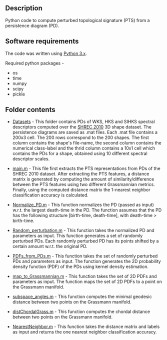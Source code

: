 ## Description

Python code to compute perturbed topological signature (PTS) from a persistence diagram (PD).

## Software requirements

The code was written using [Python 3.x](https://www.python.org/downloads/).

Required python packages - 
* os
* time
* numpy
* scipy
* pickle

## Folder contents

* [Datasets](https://github.com/anirudhsom/Perturbed-Topological-Signature/tree/master/Matlab/Datasets) - This folder contains PDs of WKS, HKS and SIHKS spectral descriptors computed over the [SHREC 2010](http://morpheo.inrialpes.fr/~wuhrer/data/uploads/publications/non-rigid-shrec10.pdf) 3D shape dataset. The persistence diagrams are saved as .mat files. Each .mat file contains a 200x3 cell. The 200 rows correspond to the 200 shapes. The first column contains the shape's file-name, the second column contains the numerical class-label and the thrid column contains a 10x1 cell which contains the PDs for a shape, obtained using 10 different spectral descriptor scales.

* [main.m](https://github.com/anirudhsom/Perturbed-Topological-Signature/blob/master/Matlab/main.m) - This file first extracts the PTS representations from PDs of the SHREC 2010 dataset. After extracting the PTS features, a distance matrix is generated by computing the amount of similarity/difference between the PTS features using two different Grassmannian metrics. Finally, using the computed distance matrix the 1-nearest neighbor classification accuracy is calculated.

* [Normalize_PD.m](https://github.com/anirudhsom/Perturbed-Topological-Signature/blob/master/Matlab/Normalize_PD.m) - This function normalizes the PD (passed as input) w.r.t. the largest death-time in the PD. The function assumes that the PD has the following structure [birth-time, death-time], with death-time > birth-time. 

* [Random_perturbation.m](https://github.com/anirudhsom/Perturbed-Topological-Signature/blob/master/Matlab/Random_perturbation.m) - This function takes the normalized PD and parameters as input. This function generates a set of randomly perturbed PDs. Each randomly perturbed PD has its points shifted by a certain amount w.r.t. the original PD.

* [PDFs_from_PDs.m](https://github.com/anirudhsom/Perturbed-Topological-Signature/blob/master/Matlab/PDFs_from_PDs.m) - This function takes the set of randomly perturbed PDs and parameters as input. The function generates the 2D probability density function (PDF) of the PDs using kernel density estimation.

* [map_to_Grassmannian.m](https://github.com/anirudhsom/Perturbed-Topological-Signature/blob/master/Matlab/map_to_Grassmannian.m) - This function takes the set of 2D PDFs and parameters as input. The function maps the set of 2D PDFs to a point on the Grassmann manifold.

* [subspace_angles.m](https://github.com/anirudhsom/Perturbed-Topological-Signature/blob/master/Matlab/subspace_angles.m) - This function computes the minimal geodesic distance between two points on the Grassmann manifold.

* [distChordalGrass.m](https://github.com/anirudhsom/Perturbed-Topological-Signature/blob/master/Matlab/distChordalGrass.m) - This function computes the chordal distance between two points on the Grassmann manifold.

* [NearestNeighbor.m](https://github.com/anirudhsom/Perturbed-Topological-Signature/blob/master/Matlab/NearestNeighbor.m) - This function takes the distance matrix and labels as input and returns the one nearest neighbor classification accuracy. 

